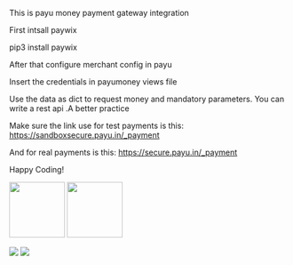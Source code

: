 This is payu money payment gateway integration

First intsall paywix

pip3 install paywix


After that configure merchant config in payu 

Insert the credentials in payumoney views file

Use the data as dict to request money and mandatory parameters. You can write a rest api .A better practice


Make sure the link use for test payments is this:
https://sandboxsecure.payu.in/_payment

And for real payments is this:
https://secure.payu.in/_payment


Happy Coding!

<img src="Payment_gateway/Enamour/Template_payment/1.png" width=100 hieght=100>
<img src="Payment_gateway/Enamour/Template_payment/2.png" width=100 hieght=100>


![](Payment_gateway/Enamour/Template_payment/1.png)
![](Payment_gateway/Enamour/Template_payment/2.png)
